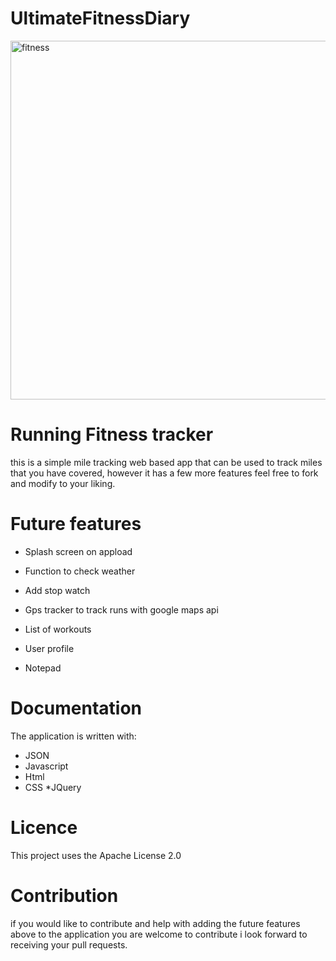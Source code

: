 # UltimateFitnessDiary
<img width="574" alt="fitness" src="https://user-images.githubusercontent.com/32573219/36155271-d8898502-10cb-11e8-9a1e-f57a189f4004.png">

# Running Fitness tracker

this is a simple mile tracking web based app that can be used to track miles that you have covered, 
however it has a few more features feel free to fork and modify to your liking.


# Future features

* Splash screen on appload

* Function to check weather

* Add stop watch

* Gps tracker to track runs with google maps api

* List of workouts

* User profile

* Notepad


# Documentation

The application is written with:

* JSON
* Javascript
* Html
* CSS
*JQuery


# Licence

This project uses the Apache License 2.0

# Contribution

if you would like to contribute and help with adding the future features above to the application you are welcome to contribute i look forward to receiving your pull requests.

